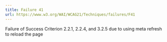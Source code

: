 ```yaml
---
title: Failure 41
url: https://www.w3.org/WAI/WCAG21/Techniques/failures/F41
---
```

Failure of Success Criterion 2.2.1, 2.2.4, and 3.2.5 due to using meta refresh to reload the page
